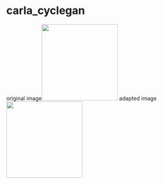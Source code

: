 # carla_cyclegan
original image<img src='assets/ori.gif'  width=200>
adapted image<img src='assets/ada.gif'  width=200>

